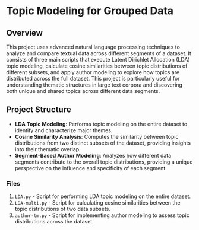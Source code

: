 # Topic Modeling for Grouped Data

## Overview
This project uses advanced natural language processing techniques to analyze and compare textual data across different segments of a dataset. It consists of three main scripts that execute Latent Dirichlet Allocation (LDA) topic modeling, calculate cosine similarities between topic distributions of different subsets, and apply author modeling to explore how topics are distributed across the full dataset. This project is particularly useful for understanding thematic structures in large text corpora and discovering both unique and shared topics across different data segments.

## Project Structure
- **LDA Topic Modeling**: Performs topic modeling on the entire dataset to identify and characterize major themes.
- **Cosine Similarity Analysis**: Computes the similarity between topic distributions from two distinct subsets of the dataset, providing insights into their thematic overlap.
- **Segment-Based Author Modeling**: Analyzes how different data segments contribute to the overall topic distributions, providing a unique perspective on the influence and specificity of each segment.

### Files
1. `LDA.py` - Script for performing LDA topic modeling on the entire dataset.
2. `LDA-multi.py` - Script for calculating cosine similarities between the topic distributions of two data subsets.
3. `author-tm.py` - Script for implementing author modeling to assess topic distributions across the dataset.
